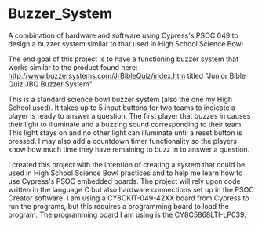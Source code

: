 # Buzzer_System
A combination of hardware and software using Cypress's PSOC 049 to design a buzzer system similar to that used in High School Science Bowl

The end goal of this project is to have a functioning buzzer system that works similar to the product found here: http://www.buzzersystems.com/JrBibleQuiz/index.htm titled "Junior Bible Quiz JBQ Buzzer System".

This is a standard science bowl buzzer system (also the one my High School used).  It takes up to 5 input buttons for two teams to indicate a player is ready to answer a question.  The first player that buzzes in causes their light to illuminate and a buzzing sound corresponding to their team.  This light stays on and no other light can illuminate until a reset button is pressed.  I may also add a countdown timer functionality so the players know how much time they have remaining to buzz in to answer a question.

I created this project with the intention of creating a system that could be used in High School Science Bowl practices and to help me learn how to use Cypress's PSOC embedded boards.  The project will rely upon code written in the language C but also hardware connections set up in the PSOC Creator software.  I am using a CY8CKIT-049-42XX board from Cypress to run the programs, but this requires a programming board to load the program.  The programming board I am using is the CY8C5868LTI-LP039.
